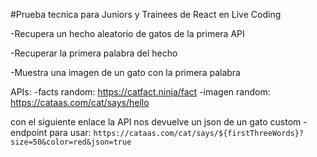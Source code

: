 #Prueba tecnica para Juniors y Trainees de React en Live Coding

-Recupera un hecho aleatorio de gatos de la primera API

-Recuperar la primera palabra del hecho

-Muestra una imagen de un gato con la primera palabra 

APIs:
 -facts random: https://catfact.ninja/fact
 -imagen random: https://cataas.com/cat/says/hello

 con el siguiente enlace la API nos devuelve un json de un gato custom
 -endpoint para usar: `https://cataas.com/cat/says/${firstThreeWords}?size=50&color=red&json=true`

